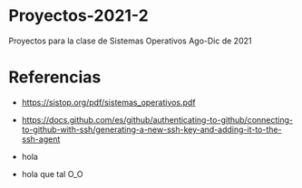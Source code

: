 # Proyectos-2021-2

Proyectos para la clase de Sistemas Operativos Ago-Dic de 2021

# Referencias

- https://sistop.org/pdf/sistemas_operativos.pdf
- https://docs.github.com/es/github/authenticating-to-github/connecting-to-github-with-ssh/generating-a-new-ssh-key-and-adding-it-to-the-ssh-agent

- hola
- hola que tal O_O
